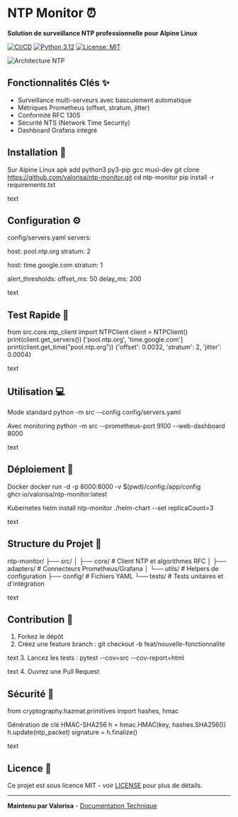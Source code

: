 # NTP Monitor ⏰
**Solution de surveillance NTP professionnelle pour Alpine Linux**

[![CI/CD](https://github.com/valorisa/ntp-monitor/actions/workflows/ci.yml/badge.svg)](https://github.com/valorisa/ntp-monitor/actions)
[![Python 3.12](https://img.shields.io/badge/python-3.12-blue)](https://www.python.org/)
[![License: MIT](https://img.shields.io/badge/license-MIT-red)](https://opensource.org/licenses/MIT)

![Architecture NTP](https://via.placeholder.com/800x400.png?text=NTP+Monitoring+Architecture)

## Fonctionnalités Clés ✨
- Surveillance multi-serveurs avec basculement automatique
- Métriques Prometheus (offset, stratum, jitter)
- Conformité RFC 1305
- Sécurité NTS (Network Time Security)
- Dashboard Grafana intégré

## Installation 🚀
Sur Alpine Linux
apk add python3 py3-pip gcc musl-dev
git clone https://github.com/valorisa/ntp-monitor.git
cd ntp-monitor
pip install -r requirements.txt

text

## Configuration ⚙️
config/servers.yaml
servers:

host: pool.ntp.org
stratum: 2

host: time.google.com
stratum: 1

alert_thresholds:
offset_ms: 50
delay_ms: 200

text

## Test Rapide 🧪
from src.core.ntp_client import NTPClient
client = NTPClient()
print(client.get_servers())
['pool.ntp.org', 'time.google.com']
print(client.get_time("pool.ntp.org"))
{'offset': 0.0032, 'stratum': 2, 'jitter': 0.0004}

text

## Utilisation 💻
Mode standard
python -m src --config config/servers.yaml

Avec monitoring
python -m src --prometheus-port 9100 --web-dashboard 8000

text

## Déploiement 🐳
Docker
docker run -d
-p 8000:8000
-v $(pwd)/config:/app/config
ghcr.io/valorisa/ntp-monitor:latest

Kubernetes
helm install ntp-monitor ./helm-chart
--set replicaCount=3

text

## Structure du Projet 📂
ntp-monitor/
├── src/
│ ├── core/ # Client NTP et algorithmes RFC
│ ├── adapters/ # Connecteurs Prometheus/Grafana
│ └── utils/ # Helpers de configuration
├── config/ # Fichiers YAML
└── tests/ # Tests unitaires et d'intégration

text

## Contribution 🤝
1. Forkez le dépôt
2. Créez une feature branch :
git checkout -b feat/nouvelle-fonctionnalite

text
3. Lancez les tests :
pytest --cov=src --cov-report=html

text
4. Ouvrez une Pull Request

## Sécurité 🔐
from cryptography.hazmat.primitives import hashes, hmac

Génération de clé HMAC-SHA256
h = hmac.HMAC(key, hashes.SHA256())
h.update(ntp_packet)
signature = h.finalize()

text

## Licence 📄
Ce projet est sous licence MIT - voir [LICENSE](LICENSE) pour plus de détails.

---
**Maintenu par Valorisa** - [Documentation Technique](docs/API.md)
